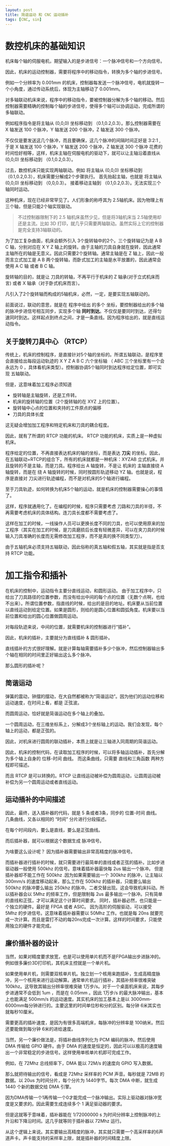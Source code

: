 ```yaml
---
layout: post
title: 简谐运动 和 CNC 运动插补
tags: [CNC, sin]
---
```


# 数控机床的基础知识

机床每个轴的伺服电机，期望输入的是步进信号：一个脉冲信号和一个方向信号。

因此，机床的运动控制器，需要将程序中的移动指令，转换为多个轴的步进信号。

例如一个分辨率为 0.001mm 的机床，控制器每发送一个脉冲信号，电机就旋转一个小角度，通过传动系统后，体现为主轴移动了 0.001mm。

对多轴联动机床来说，程序中的移动指令，要被控制器分解为多个轴的移动。然后控制器需要精确的控制每个轴的步进信号，使得多个轴可以协调运动，完成所谓的多轴联动。

例如程序指令是将主轴从 (0,0,0) 坐标移动到 （0.1,0.2,0.3）。那么控制器需要在 X 轴发送 100 个脉冲，Y 轴发送 200 个脉冲，Z 轴发送 300 个脉冲。

不仅仅是要发送这几个脉冲，而且要确保，这几个脉冲的间隔时间正好是 3:2:1 , 于是 X 轴发送 100 个脉冲，Y 轴发送 200 个脉冲，Z 轴发送 300 个脉冲 花费的时间恰好相等，这样，机床主轴在伺服电机的驱动下，就可以让主轴沿着直线从  (0,0,0) 坐标移动到 （0.1,0.2,0.3）。

过去，数控机床只能实现两轴联动。例如 将主轴从 (0,0,0) 坐标移动到 （0.1,0.2,0.3），机床需要分解成2个步骤执行。
首先抬起主轴，也就是 将主轴从 (0,0,0) 坐标移动到 （0,0,0.3）。 接着移动主轴到 （0.1,0.2,0.3）。无法实现三个轴同时运动。

这种机床，现在已经非常罕见了。人们形象的称呼其为  2.5轴机床。因为物理上有三个轴，但是只能2个轴实现联动。

> 不过控制器限制下的 2.5 轴机床虽然少见，但是将3轴机床当 2.5轴使用却还是主流。比如 3D 打印，就几乎只需要两轴联动。虽然实际上它的控制器是完全支持3轴联动的。

为了加工复杂曲面，机床会额外引入 3个旋转轴中的2个。三个旋转轴记为是 A B C 轴，分别对应在 X Y Z 轴上的旋转。由于主轴的刀具自身就在旋转，因此通常 主轴所在的轴是无意义。因此只需要2个旋转轴。通常主轴是在 Z 轴上，因此一般而言立式加工是 A B 两个旋转轴，而卧式加工的主轴是水平放置的，因此通常会使用 A C 轴 或者 B C 轴。

旋转轴的目的，就是让 刀具的转轴，不再平行于机床的 Z 轴承(对于立式机床而言) 或者 X 轴承（对于卧式机床而言）。

凡引入了2个旋转轴而构成的5轴机床，必然，一定，是要实现五轴联动的。

前面说过，联动的意思，就是在 程序中给出 的多个 坐标，要控制器给出的多个轴的脉冲步进信号相互同步，实现多个轴 **同时到达**。不仅仅是要同时到达，还得匀速同时到达。这样起点到终点之间，才是一条直线。因为程序给出的，就是直线运动指令。

## 关于旋转刀具中心 （RTCP）

传统上，机床的控制程序，是直接针对5个轴的坐标的。所谓五轴联动，是程序里会直接给出每段运动轨迹的 X Y Z A B C 六个坐标轴 （ ABC 三个坐标里有一个会永远为  0 ，具体看机床类型）。控制器协调5个轴同时到达程序给定位置，即可实现 五轴联动。

但是，这意味着加工程序必须知道

- 旋转轴是主轴旋转，还是工件转。
- 机床的旋转轴的位置（2个旋转轴的在 XYZ 上的位置）。
- 旋转轴中心点的位置和夹持的工件原点的偏移
- 刀具的具体长度

这无疑会增加加工程序和特定机床和刀具的耦合程度。

因此，就有了所谓的 RTCP 功能的机床。
RTCP 功能的机床，实质上是一种虚拟机床。

程序给定的位置，不再直接表达机床的轴的坐标，而是表达 **刀尖** 的坐标。因此，在五轴联动+RTCP的组合下，所有的机床就都是一种机床：XYZAB 立式机床。并且旋转的不是主轴，而是刀具。程序给出 A 轴旋转，不是让 机床的 主轴直接绕 A 轴旋转，而是在 绕 A 轴旋转的时候，同时按圆形轨迹移动 YZ 轴。也就是说，程序是直接对 刀尖进行轨迹编程，而不是对机床的5个轴进行编程。

至于刀具轨迹，如何转换为机床5个轴的运动，就是机床的控制器需要操心的事情了。

这样，程序就通用化了。在编程的时候，程序只需要考虑 刀路和刀具的半径，不再需要考虑机床的具体结构。连刀具长度都不需要考虑了。

这样在加工的时候，一线操作人员可以更换长度不同的刀具，也可以使用原来的加工程序（其实在加工的时候，是刀具磨损后长度有轻微差异，可以在夹刀具的时候输入刀具准确的长度而无需修改加工程序，而不是真的换不同类型刀）。

由于五轴机床必须支持五轴联动，因此俗称的真五轴和假五轴，其实就是指是否支持 RTCP 功能。


# 加工指令和插补

在机床的控制中，运动指令主要分直线运动，和圆形运动。
由于加工程序中，只给出了刀具路径的位置参数，而没有给出中间的每个点的位置（无数个点啊，也给不出来）。所谓位置参数，指直线的时候，给出的是目的地址。机床要从当前位置以直线运动到给定位置。如果是圆形，则给的是圆心位置和圆弧角度。机床要以当前位置和给出的圆心位置做圆周运动。

对每段轨迹来说，中间的位置，就需要机床的控制器进行“插补”。

因此，机床的插补，主要就分为直线插补 \& 圆形插补。

直线插补的方式很好理解。就是计算每轴需要插补多少个脉冲，然后控制器输出多个轴在相同的时间里正好输出这么多个脉冲。

那么圆形的插补呢？

## 简谐运动

弹簧的震动，钟摆的摆动，在大自然都被称为“简谐运动”。因为他们的运动位移和运动速度，在时间上看，都是 正弦波。

而圆周运动，恰好就是简谐运动在多个轴上的叠加。

一个圆周运动，在三维坐标系上，分解成3个坐标轴上的运动。我们会发现，每个轴上的运动，都是正弦的。

因此，对机床进行圆周的联动插补，本质上就是让三轴进入同周期的简谐运动。

因此，机床的控制代码，在读取加工程序的时候，可以将多轴运动插补，首先分解为多个轴上自身的  位移-时间 曲线。
而这条曲线，只需要 直线和三角函数 两种方程即可描述。

而且 RTCP 是可以转换的。RTCP 让直线运动被补偿为圆周运动，让圆周运动被补偿为另一个圆周运动或者直线运动。

## 运动插补的中间描述

因此，最终，送入插补器的代码，就是 5 条或者3条，同步的 位置-时间 曲线。 几条曲线，又各以相同的 “时间” 分片进行分段描述。

在每个时间段内，要么是直线，要么是正弦曲线。

而后插补器，就可以根据这个数据生成 脉冲信号。

为啥要这么设计呢？ 因为插补器需要输出非常高精度的脉冲信号。

而插补器进行插补的时候，就只需要进行最简单的直线或者正弦的插补。比如步进驱动器一般使用 500khz 的信号。意味着插补器最快每 2us 输出一个脉冲。
但是插补器却不能工作在 500khz .因为如果需要输出一个 300khz 的脉冲，让主轴以 300mm/s 的速度移动起来，那么工作在 500khz 的插补器，只能要么输出 500khz 的脉冲要么输出 250khz 的脉冲。二者交替出现。这会导致机床抖动。所以插补器会以 5Mhz 的频率工作，但是限制每 2us 最多输出一个脉冲。只有简单的直线和正弦，才可以满足这个计算时间要求。
同时，插补器必然，也只能是一个独立的硬件。最好是 FPGA 或者 ASIC。
因为高阶的伺服驱动，可以接受 5Mhz 的步进信号。这意味着插补器需要以 50Mhz 工作。也就是每 20ns 就要完成一次计算。而且是雷打不动的每20ns完成一次计算。这样的时间要求，只能使用独立的硬件才能完成。

## 廉价插补器的设计

当然，如果对精度要求放宽，也是可以使用单片机而不是FPGA输出步进脉冲的。例如很多廉价3D打印机，其机床主控就是一个单片机。

如果使用单片机，则需要双核单片机。独立划一个核用来跑插补，生成高精度脉冲，另一个核用来进行运动解算。通常单片机运行插补，其插补频率很难突破 100khz。这导致其输出分辨率很难突破 1万步/s。对于一个桌面机床来说，其每步步进通常不会低到 1um ，而是在 0.05mm 。因此 1万步/s 的最大脉冲输出，基本上也能满足 500mm/s 的运动速度。其实机床的加工基本上是以 3000mm-6000mm每分钟进行的。主要这里的时间单位秒和分的区别。每分钟 6米其实也就每秒10厘米。

需要更高的插补速度，是因为有很多高端机床，每脉冲的分辨率是 100纳米。然后还要能做到每分钟 6米的进给速度。

当然，另一个廉价做法是，将插补曲线序列化为 PCM 编码的脉冲。然后使用 DMA 传输给 GPIO 硬件。由于 DMA 的速度是恒定的，因此可以以极高的速度输出一个非常稳定的步进信号。这样使用单核单片机即可完成工作。

例如，在 72Mhz 总线频率下，DMA 能以 72M/s 的速度向 GPIO 写入数据。

那么就把待输出的信号，看成是  72Mhz 采样率的 PCM 声音。每秒就是 72MB 的数据。以 20us 为时间分片，每个分片为 1440字节。每次 DMA 中断，就生成 1440 个新的数据交给 DMA 引擎。

因为DMA传输一个1再传输一个0才能完成一个脉冲输出。实际上驱动器对脉冲宽度是又要求的。因此需要生成连续多个 1 满足驱动器的要求。

但是这就等于意味着，插补器能在 1/72000000 s 为时间分辨率上控制脉冲的上升沿和下降沿时间。这几乎就等同于插补器以 72Mhz 运行。

从这个逻辑上来说。其实要输出高精度的脉冲，其实就只需要一个高采样率的6声道声卡。声卡能支持的采样率上限，就是插补器的时间精度上限。

